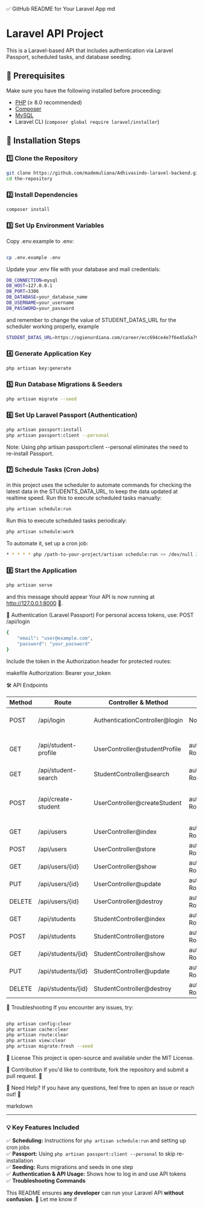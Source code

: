 ✅ GitHub README for Your Laravel App
md

# Laravel API Project

This is a Laravel-based API that includes authentication via Laravel Passport, scheduled tasks, and database seeding.

## 📌 Prerequisites

Make sure you have the following installed before proceeding:

- [PHP](https://www.php.net/downloads.php) (≥ 8.0 recommended)
- [Composer](https://getcomposer.org/download/)
- [MySQL](https://dev.mysql.com/downloads/)
- Laravel CLI (`composer global require laravel/installer`)

## 🚀 Installation Steps

### 1️⃣ **Clone the Repository**
```sh
git clone https://github.com/mademuliana/Adhivasindo-laravel-backend.git
cd the-repository
```

### 2️⃣ Install Dependencies
``` sh
composer install
```

### 3️⃣ Set Up Environment Variables
Copy .env.example to .env:

```sh

cp .env.example .env
```
Update your .env file with your database and mail credentials:
```sh
DB_CONNECTION=mysql
DB_HOST=127.0.0.1
DB_PORT=3306
DB_DATABASE=your_database_name
DB_USERNAME=your_username
DB_PASSWORD=your_password
```
and remember to change the value of STUDENT_DATAS_URL for the scheduler working properly, example
```sh
STUDENT_DATAS_URL=https://ogienurdiana.com/career/ecc694ce4e7f6e45a5a7912cde9fe131
```

### 4️⃣ Generate Application Key
```sh
php artisan key:generate
```
### 5️⃣ Run Database Migrations & Seeders
```sh
php artisan migrate --seed
```
### 6️⃣ Set Up Laravel Passport (Authentication)
```sh
php artisan passport:install
php artisan passport:client --personal
```
Note: Using php artisan passport:client --personal eliminates the need to re-install Passport.

### 7️⃣ Schedule Tasks (Cron Jobs)
in this project uses the scheduler to automate commands for checking the latest data in the STUDENTS_DATA_URL, to keep the data updated at realtime speed. Run this to execute scheduled tasks manually:

```sh
php artisan schedule:run
```
Run this to execute scheduled tasks periodicaly:
```sh
php artisan schedule:work
```
To automate it, set up a cron job:
```sh
* * * * * php /path-to-your-project/artisan schedule:run >> /dev/null 2>&1
```
### 8️⃣ Start the Application
```sh
php artisan serve
```
and this message should appear
Your API is now running at http://127.0.0.1:8000 🚀.


🔑 Authentication (Laravel Passport)
For personal access tokens, use:
POST /api/login
```sh
{
    "email": "user@example.com",
    "password": "your_password"
}

```
Include the token in the Authorization header for protected routes:

makefile
Authorization: Bearer your_token

🛠 API Endpoints

|   Method    |   Route    |   Controller & Method    |   Middleware    |   Description    |   
|   ------    |   -----    |   -------------------    |   ----------    |   -----------    |   
|   POST    |   /api/login    |   AuthenticationController@login    |   None    |   User login (returns API token)    |   
|   GET    |   /api/student-profile    |   UserController@studentProfile    |   auth:api, RoleMiddleware:student    |   Get authenticated student's profile    |   
|   GET    |   /api/student-search    |   StudentController@search    |   auth:api, RoleMiddleware:admin    |   Search for students    |   
|   POST    |   /api/create-student    |   UserController@createStudent    |   auth:api, RoleMiddleware:admin    |   Create a new student and user account at the same time    |   
|   GET    |   /api/users    |   UserController@index    |   auth:api, RoleMiddleware:admin    |   Get all users    |   
|   POST    |   /api/users    |   UserController@store    |   auth:api, RoleMiddleware:admin    |   Create a user    |   
|   GET    |   /api/users/{id}    |   UserController@show    |   auth:api, RoleMiddleware:admin    |   Get user by ID    |   
|   PUT    |   /api/users/{id}    |   UserController@update    |   auth:api, RoleMiddleware:admin    |   Update user    |   
|   DELETE    |   /api/users/{id}    |   UserController@destroy    |   auth:api, RoleMiddleware:admin    |   Delete user    |   
|   GET    |   /api/students    |   StudentController@index    |   auth:api, RoleMiddleware:admin    |   Get all students    |   
|   POST    |   /api/students    |   StudentController@store    |   auth:api, RoleMiddleware:admin    |   Create a student    |   
|   GET    |   /api/students/{id}    |   StudentController@show    |   auth:api, RoleMiddleware:admin    |   Get student by ID    |   
|   PUT    |   /api/students/{id}    |   StudentController@update    |   auth:api, RoleMiddleware:admin    |   Update student    |   
|   DELETE    |   /api/students/{id}    |   StudentController@destroy    |   auth:api, RoleMiddleware:admin    |   Delete student    |   

🔧 Troubleshooting
If you encounter any issues, try:

```sh

php artisan config:clear
php artisan cache:clear
php artisan route:clear
php artisan view:clear
php artisan migrate:fresh --seed
```
📜 License
This project is open-source and available under the MIT License.

🎯 Contribution
If you'd like to contribute, fork the repository and submit a pull request. 🙌

📩 Need Help?
If you have any questions, feel free to open an issue or reach out! 🚀

markdown


---

### **💡 Key Features Included**
✅ **Scheduling:** Instructions for `php artisan schedule:run` and setting up cron jobs  
✅ **Passport:** Using `php artisan passport:client --personal` to skip re-installation  
✅ **Seeding:** Runs migrations and seeds in one step  
✅ **Authentication & API Usage:** Shows how to log in and use API tokens  
✅ **Troubleshooting Commands**  

This README ensures **any developer** can run your Laravel API **without confusion**. 🚀 Let me know if
